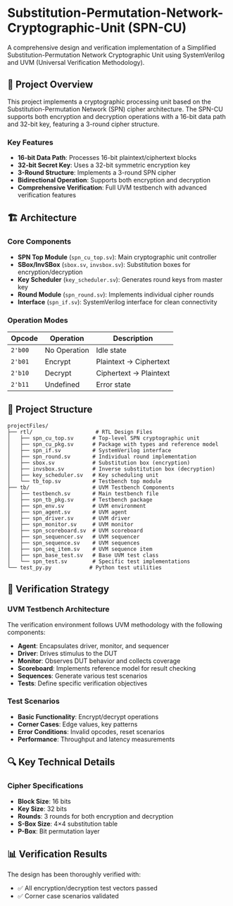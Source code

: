 # Substitution-Permutation-Network-Cryptographic-Unit (SPN-CU)

A comprehensive design and verification implementation of a Simplified Substitution-Permutation Network Cryptographic Unit using SystemVerilog and UVM (Universal Verification Methodology).

## 🔐 Project Overview

This project implements a cryptographic processing unit based on the Substitution-Permutation Network (SPN) cipher architecture. The SPN-CU supports both encryption and decryption operations with a 16-bit data path and 32-bit key, featuring a 3-round cipher structure.

### Key Features

- **16-bit Data Path**: Processes 16-bit plaintext/ciphertext blocks
- **32-bit Secret Key**: Uses a 32-bit symmetric encryption key
- **3-Round Structure**: Implements a 3-round SPN cipher
- **Bidirectional Operation**: Supports both encryption and decryption
- **Comprehensive Verification**: Full UVM testbench with advanced verification features

## 🏗️ Architecture

### Core Components

- **SPN Top Module** (`spn_cu_top.sv`): Main cryptographic unit controller
- **SBox/InvSBox** (`sbox.sv`, `invsbox.sv`): Substitution boxes for encryption/decryption
- **Key Scheduler** (`key_scheduler.sv`): Generates round keys from master key
- **Round Module** (`spn_round.sv`): Implements individual cipher rounds
- **Interface** (`spn_if.sv`): SystemVerilog interface for clean connectivity

### Operation Modes

| Opcode    | Operation    | Description             |
| --------- | ------------ | ----------------------- |
| `2'b00` | No Operation | Idle state              |
| `2'b01` | Encrypt      | Plaintext → Ciphertext |
| `2'b10` | Decrypt      | Ciphertext → Plaintext |
| `2'b11` | Undefined    | Error state             |

## 📁 Project Structure

```
projectFiles/
├── rtl/                    # RTL Design Files
│   ├── spn_cu_top.sv      # Top-level SPN cryptographic unit
│   ├── spn_cu_pkg.sv      # Package with types and reference model
│   ├── spn_if.sv          # SystemVerilog interface
│   ├── spn_round.sv       # Individual round implementation
│   ├── sbox.sv            # Substitution box (encryption)
│   ├── invsbox.sv         # Inverse substitution box (decryption)
│   ├── key_scheduler.sv   # Key scheduling unit
│   └── tb_top.sv          # Testbench top module
├── tb/                    # UVM Testbench Components
│   ├── testbench.sv       # Main testbench file
│   ├── spn_tb_pkg.sv      # Testbench package
│   ├── spn_env.sv         # UVM environment
│   ├── spn_agent.sv       # UVM agent
│   ├── spn_driver.sv      # UVM driver
│   ├── spn_monitor.sv     # UVM monitor
│   ├── spn_scoreboard.sv  # UVM scoreboard
│   ├── spn_sequencer.sv   # UVM sequencer
│   ├── spn_sequence.sv    # UVM sequences
│   ├── spn_seq_item.sv    # UVM sequence item
│   ├── spn_base_test.sv   # Base UVM test class
│   └── spn_test.sv        # Specific test implementations
└── test_py.py            # Python test utilities
```

## 🧪 Verification Strategy

### UVM Testbench Architecture

The verification environment follows UVM methodology with the following components:

- **Agent**: Encapsulates driver, monitor, and sequencer
- **Driver**: Drives stimulus to the DUT
- **Monitor**: Observes DUT behavior and collects coverage
- **Scoreboard**: Implements reference model for result checking
- **Sequences**: Generate various test scenarios
- **Tests**: Define specific verification objectives

### Test Scenarios

- **Basic Functionality**: Encrypt/decrypt operations
- **Corner Cases**: Edge values, key patterns
- **Error Conditions**: Invalid opcodes, reset scenarios
- **Performance**: Throughput and latency measurements

## 🔍 Key Technical Details

### Cipher Specifications

- **Block Size**: 16 bits
- **Key Size**: 32 bits
- **Rounds**: 3 rounds for both encryption and decryption
- **S-Box Size**: 4×4 substitution table
- **P-Box**: Bit permutation layer

## 📊 Verification Results

The design has been thoroughly verified with:

- ✅ All encryption/decryption test vectors passed
- ✅ Corner case scenarios validated
